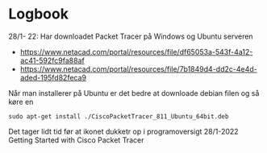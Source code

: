 # Logbook
28/1- 22: Har downloadet Packet Tracer på Windows og Ubuntu serveren
* https://www.netacad.com/portal/resources/file/df65053a-543f-4a12-ac41-592fc9fa88af
* https://www.netacad.com/portal/resources/file/7b1849d4-dd2c-4e4d-aded-195fd82feca9

Når man installerer på Ubuntu er det bedre at downloade debian filen og så køre en

    sudo apt-get install ./CiscoPacketTracer_811_Ubuntu_64bit.deb

Det tager lidt tid før at ikonet dukketr op i programoversigt
28/1-2022 Getting Started with Cisco Packet Tracer
  
